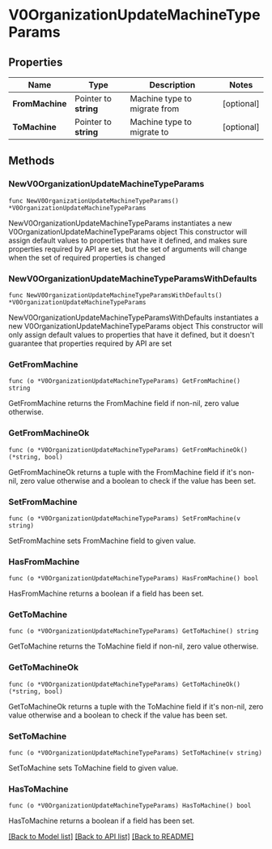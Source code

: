 # V0OrganizationUpdateMachineTypeParams

## Properties

Name | Type | Description | Notes
------------ | ------------- | ------------- | -------------
**FromMachine** | Pointer to **string** | Machine type to migrate from | [optional] 
**ToMachine** | Pointer to **string** | Machine type to migrate to | [optional] 

## Methods

### NewV0OrganizationUpdateMachineTypeParams

`func NewV0OrganizationUpdateMachineTypeParams() *V0OrganizationUpdateMachineTypeParams`

NewV0OrganizationUpdateMachineTypeParams instantiates a new V0OrganizationUpdateMachineTypeParams object
This constructor will assign default values to properties that have it defined,
and makes sure properties required by API are set, but the set of arguments
will change when the set of required properties is changed

### NewV0OrganizationUpdateMachineTypeParamsWithDefaults

`func NewV0OrganizationUpdateMachineTypeParamsWithDefaults() *V0OrganizationUpdateMachineTypeParams`

NewV0OrganizationUpdateMachineTypeParamsWithDefaults instantiates a new V0OrganizationUpdateMachineTypeParams object
This constructor will only assign default values to properties that have it defined,
but it doesn't guarantee that properties required by API are set

### GetFromMachine

`func (o *V0OrganizationUpdateMachineTypeParams) GetFromMachine() string`

GetFromMachine returns the FromMachine field if non-nil, zero value otherwise.

### GetFromMachineOk

`func (o *V0OrganizationUpdateMachineTypeParams) GetFromMachineOk() (*string, bool)`

GetFromMachineOk returns a tuple with the FromMachine field if it's non-nil, zero value otherwise
and a boolean to check if the value has been set.

### SetFromMachine

`func (o *V0OrganizationUpdateMachineTypeParams) SetFromMachine(v string)`

SetFromMachine sets FromMachine field to given value.

### HasFromMachine

`func (o *V0OrganizationUpdateMachineTypeParams) HasFromMachine() bool`

HasFromMachine returns a boolean if a field has been set.

### GetToMachine

`func (o *V0OrganizationUpdateMachineTypeParams) GetToMachine() string`

GetToMachine returns the ToMachine field if non-nil, zero value otherwise.

### GetToMachineOk

`func (o *V0OrganizationUpdateMachineTypeParams) GetToMachineOk() (*string, bool)`

GetToMachineOk returns a tuple with the ToMachine field if it's non-nil, zero value otherwise
and a boolean to check if the value has been set.

### SetToMachine

`func (o *V0OrganizationUpdateMachineTypeParams) SetToMachine(v string)`

SetToMachine sets ToMachine field to given value.

### HasToMachine

`func (o *V0OrganizationUpdateMachineTypeParams) HasToMachine() bool`

HasToMachine returns a boolean if a field has been set.


[[Back to Model list]](../README.md#documentation-for-models) [[Back to API list]](../README.md#documentation-for-api-endpoints) [[Back to README]](../README.md)


